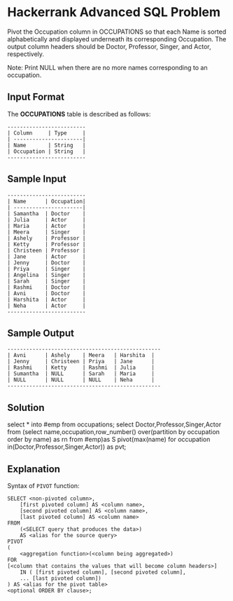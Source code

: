 # Hackerrank Advanced SQL Problem
Pivot the Occupation column in OCCUPATIONS so that each Name is sorted alphabetically and displayed underneath its corresponding Occupation. The output column headers should be Doctor, Professor, Singer, and Actor, respectively.

Note: Print NULL when there are no more names corresponding to an occupation.

## Input Format
The **OCCUPATIONS** table is described as follows:
```
-------------------------
| Column     | Type     |
| ----------------------|
| Name       | String   |
| Occupation | String   |
-------------------------
```
## Sample Input
```
-------------------------
| Name      | Occupation|
| ----------------------|
| Samantha  | Doctor    |
| Julia     | Actor     |
| Maria     | Actor     |
| Meera     | Singer    |
| Ashely    | Professor |
| Ketty     | Professor |
| Christeen | Professor |
| Jane      | Actor     |
| Jenny     | Doctor    |
| Priya     | Singer    |
| Angelina  | Singer    |
| Sarah     | Singer    |
| Rashmi    | Doctor    |
| Avni      | Doctor    |
| Harshita  | Actor     |
| Neha      | Actor     |
-------------------------
```
## Sample Output
```
-------------------------------------------------
| Avni      | Ashely    | Meera   | Harshita  |
| Jenny     | Christeen | Priya   | Jane      |
| Rashmi    | Ketty     | Rashmi  | Julia     |
| Sumantha  | NULL      | Sarah   | Maria     |
| NULL      | NULL      | NULL    | Neha      |
-------------------------------------------------
```

## Solution
select * into #emp from occupations;
select Doctor,Professor,Singer,Actor from (select name,occupation,row_number() over(partition by occupation order by name) as rn from #emp)as S pivot(max(name) for occupation in(Doctor,Professor,Singer,Actor)) as pvt;

## Explanation
Syntax of `PIVOT` function:
```
SELECT <non-pivoted column>,
    [first pivoted column] AS <column name>,
    [second pivoted column] AS <column name>,
    [last pivoted column] AS <column name>
FROM
    (<SELECT query that produces the data>)
    AS <alias for the source query>
PIVOT
(
    <aggregation function>(<column being aggregated>)
FOR
[<column that contains the values that will become column headers>]
    IN ( [first pivoted column], [second pivoted column],
    ... [last pivoted column])
) AS <alias for the pivot table>
<optional ORDER BY clause>;
```
